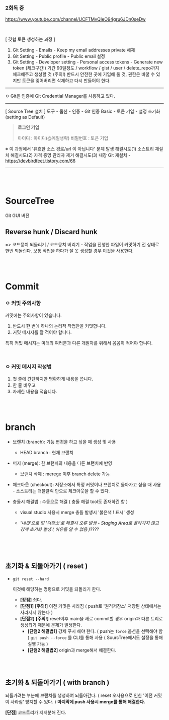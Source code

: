 ### 2회독 중

https://www.youtube.com/channel/UCFTMvQIeO94gru6JDn0seDw

<br/>

[ 깃헙 토큰 생성하는 과정 ]

1. Git Setting - Emails - Keep my email addresses private 해제
2. Git Setting - Public profile - Public email 설정
3. Git Setting - Developer setting - Personal access tokens - Generate new token
   (체크구간!) 기간 90일정도 / workflow / gist / user / delete_repo까지 체크해주고 생성할 것
   (주의!) 반드시 안전한 곳에 기입해 둘 것, 권한은 바꿀 수 있지만 토큰을 잊어버리면 삭제하고 다시 만들어야 한다.

---

ㅇ Git은 인증에 Git Credential Manager를 사용하고 있다.

---

[ Source Tree 설치 ]
도구 - 옵션 - 인증 - Git 인증 Basic - 토큰 기입 - 설정 초기화(setting as Default)

> **로그인 기입**
>
> 아이디     : 아이디(@메일생략)
> 비밀번호 : 토큰 기입

※ 이 과정에서 '유효한 소스 경로/url 이 아닙니다' 문제 발생
해결시도(1) 소스트리 재설치
해결시도(2) 자격 증명 관리자 제거
해결시도(3) 내장 Git 재설치 - https://devbirdfeet.tistory.com/66

---

<br/>

<br/>

# SourceTree

Git GUI 버전


## Reverse hunk / Discard hunk

=> 코드뭉치 되돌리기 /  코드뭉치 버리기  -  작업을 진행한 파일이 커밋하기 전 상태로 한번 되돌린다. 보통 작업을 하다가 잘 못 생성할 경우 이것을 사용한다.

<br/>

<br/>

# Commit

### ㅇ 커밋 주의사항

커밋에는 주의사항이 있습니다.

1. 반드시 한 번에 하나의 논리적 작업만을 커밋합니다.
2. 커밋 메시지를 잘 적어야 합니다.

특히 커밋 메시지는 미래의 여러분과 다른 개발자를 위해서 꼼꼼히 적어야 합니다.

<br/>

### ㅇ 커밋 메시지 작성법

1. 첫 줄에 간단하지만 명확하게 내용을 씁니다.
2. 한 줄 비우고
3. 자세한 내용을 적습니다.

<br/>

<br/>

# branch

- 브랜치 (branch): 기능 변경을 하고 싶을 때 생성 및 사용
  - HEAD branch : 현재 브랜치
  
- 머지 (merge): 한 브랜치의 내용을 다른 브랜치에 반영
  - 브랜치 삭제 : merege 이후 branch delete 가능
  
- 체크아웃 (checkout): 저장소에서 특정 커밋이나 브랜치로 돌아가고 싶을 때 사용 - 소스트리는 더블클릭 만으로 체크아웃을 할 수 있다.

- 충돌시 해결법 : 수동으로 해결 ( 충돌 해결 tool도 존재하긴 함 )
  - visual studio 사용시 merge 충돌 발생시 '붉은색 ! 표시' 생성 
  
  - *'내것'으로 및 '저장소'로 해결시 오류 발생 - Staging Area로 올라가지 않고 강제 초기화 발생 ( 이유를 알 수 없음 )*????
  
    <br/>

<br/>

## 초기화 & 되돌아가기 ( reset )

- ```
  git reset --hard
  ```

   이것에 해당하는 명령으로 커밋을 되돌리기 한다.

   * **[장점]** 쉽다.
  * **[단점1]** **[주의!]** 이전 커밋은 사라짐 ( push로 '원격저장소' 저장된 상태에서는 사라지지 않는다 )
  * **[단점2]** **[주의!]** reset이후 main을 새로 commit할 경우 origin과 다른 트리로 생성되기 때문에 문제가 발생한다.
    * **[단점2 해결법1]** 강제 푸시 해야 한다.  ( push는 `force` 옵션을 선택해야 함 )
          `git push --force` 를 CLI를 통해 사용 ( SourcTree에서도 설정을 통해 실행 가능 )
    * **[단점2 해결법2]** origin과 merge해서 해결한다.

<br/>

<br/>

## 초기화 & 되돌아가기 ( with branch )

되돌가려는 부분에 브랜치를 생성하여 되돌아간다. ( reset 오사용으로 인한 '이전 커밋이 사라짐' 방지할 수 있다. )
**마지막에 push 사용시 merge를 통해 해결한다.**

**[단점]** 코드트리가 지저분해 진다.

<br/>
